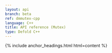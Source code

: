 ```yaml
---
layout: api
branch: beta
ref: dmmutex-cpp
language: C++
title: API reference (Mutex)
type: Defold C++
---
```

{% include anchor_headings.html html=content %}